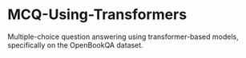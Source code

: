 # MCQ-Using-Transformers
Multiple-choice question answering using transformer-based models, specifically on the OpenBookQA dataset.
